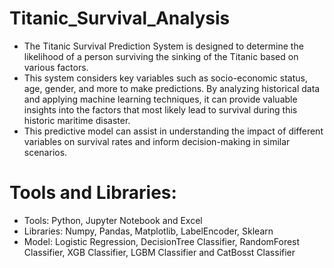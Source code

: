 # Titanic_Survival_Analysis
- The Titanic Survival Prediction System is designed to determine the likelihood of a person surviving the sinking of the Titanic based on various factors.
- This system considers key variables such as socio-economic status, age, gender, and more to make predictions. By analyzing historical data and applying machine learning techniques, it can provide valuable insights into the factors that most likely lead to survival during this historic maritime disaster.
- This predictive model can assist in understanding the impact of different variables on survival rates and inform decision-making in similar scenarios.

# Tools and Libraries:
- Tools: Python, Jupyter Notebook and Excel
- Libraries: Numpy, Pandas, Matplotlib, LabelEncoder, Sklearn
- Model: Logistic Regression, DecisionTree Classifier, RandomForest Classifier, XGB Classifier, LGBM Classifier and CatBosst Classifier
